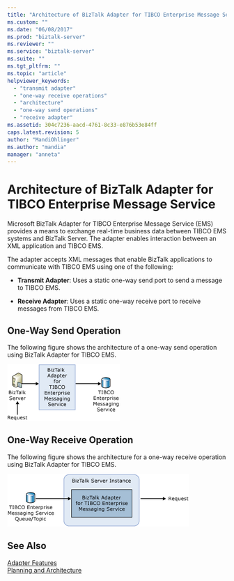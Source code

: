 ```yaml
---
title: "Architecture of BizTalk Adapter for TIBCO Enterprise Message Service | Microsoft Docs"
ms.custom: ""
ms.date: "06/08/2017"
ms.prod: "biztalk-server"
ms.reviewer: ""
ms.service: "biztalk-server"
ms.suite: ""
ms.tgt_pltfrm: ""
ms.topic: "article"
helpviewer_keywords: 
  - "transmit adapter"
  - "one-way receive operations"
  - "architecture"
  - "one-way send operations"
  - "receive adapter"
ms.assetid: 304c7236-aacd-4761-8c33-e876b53e84ff
caps.latest.revision: 5
author: "MandiOhlinger"
ms.author: "mandia"
manager: "anneta"
---
```

# Architecture of BizTalk Adapter for TIBCO Enterprise Message Service
Microsoft BizTalk Adapter for TIBCO Enterprise Message Service (EMS) provides a means to exchange real-time business data between TIBCO EMS systems and BizTalk Server. The adapter enables interaction between an XML application and TIBCO EMS.  
  
 The adapter accepts XML messages that enable BizTalk applications to communicate with TIBCO EMS using one of the following:  
  
-   **Transmit Adapter**: Uses a static one-way send port to send a message to TIBCO EMS.  
  
-   **Receive Adapter**: Uses a static one-way receive port to receive messages from TIBCO EMS.  
  
## One-Way Send Operation  
 The following figure shows the architecture of a one-way send operation using BizTalk Adapter for TIBCO EMS.  
  
 ![](../core/media/tibcoems-architecture-send.gif "TIBCOEMS_architecture_send")  
  
## One-Way Receive Operation  
 The following figure shows the architecture for a one-way receive operation using BizTalk Adapter for TIBCO EMS.  
  
 ![](../core/media/tibcoems-architecture-receive.gif "TIBCOEMS_architecture_receive")  
  
## See Also  
 [Adapter Features](../core/adapter-features.md)   
 [Planning and Architecture](../core/planning-and-architecture16.md)